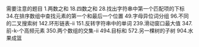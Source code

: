 需要注意的题目
1.两数之和
18.四数之和
28.找出字符串中第一个匹配项的下标
34.在排序数组中查找元素的第一个和最后一个位置
49.字母异位词分组
96.不同的二叉搜索树
142.环形链表-ii
151.反转字符串中的单词
239.滑动窗口最大值
347.前-k-个高频元素
350.两个数组的交集-ii
494.目标和
572.另一棵树的子树
904.水果成篮
